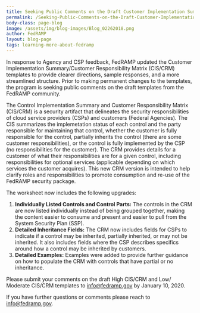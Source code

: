 ```yaml
---
title: Seeking Public Comments on the Draft Customer Implementation Summary (CIS) and Customer Responsibility Matrix (CRM) Templates 
permalink: /Seeking-Public-Comments-on-the-Draft-Customer-Implementation-Summary-and-Customer-Responsibility-Matrix-Templates/
body-class: page-blog
image: /assets/img/blog-images/Blog_02262018.png
author: FedRAMP
layout: blog-page
tags: learning-more-about-fedramp
---
```

In response to Agency and CSP feedback, FedRAMP updated the Customer Implementation Summary/Customer Responsibility Matrix (CIS/CRM) templates to provide clearer directions, sample responses, and a more streamlined structure.  Prior to making permanent changes to the templates, the program is seeking public comments on the draft templates from the FedRAMP community.

The Control Implementation Summary and Customer Responsibility Matrix (CIS/CRM) is a security artifact that delineates the security responsibilities of cloud service providers (CSPs) and customers (Federal Agencies). The CIS summarizes the implemetation status of each control and the party responsible for maintaining that control, whether the customer is fully responsible for the control, partially inherits the control (there are some customer responsibilities), or the control is fully  implemented by the CSP (no responsibilities for the customer). The CRM provides details for a customer of what their responsibilities are for a given control, including responsibilities for optional services (applicable depending on which services the customer acquires).  This new CRM version is intended to help clarify roles and responsibilities to promote consumption and re-use of the FedRAMP security package. 

The worksheet now includes the following upgrades:
1. **Individually Listed Controls and Control Parts:** The controls in the CRM are now listed individually instead of being grouped together, making the content easier to consume and present and easier to pull from the System Security Plan (SSP). 
2. **Detailed Inheritance Fields:** The CRM now includes fields for CSPs to indicate if a control may be inherited, partially inherited, or may not be inherited. It also includes fields where the CSP describes specifics around how a control may be inherited by customers.
3. **Detailed Examples:** Examples were added to provide further guidance on how to populate the CRM with controls that have partial or no inheritance.

Please submit your comments on the draft High CIS/CRM and Low/ Moderate CIS/CRM templates to info@fedramp.gov by January 10, 2020.

If you have further questions or comments please reach to <a href="mailto:info@fedramp.gov">info@fedramp.gov</a>.  
